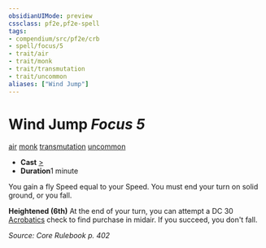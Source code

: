 ```yaml
---
obsidianUIMode: preview
cssclass: pf2e,pf2e-spell
tags:
- compendium/src/pf2e/crb
- spell/focus/5
- trait/air
- trait/monk
- trait/transmutation
- trait/uncommon
aliases: ["Wind Jump"]
---
```

# Wind Jump *Focus 5*   
[air](/rules/traits/air.md)  [monk](/rules/traits/monk.md)  [transmutation](/rules/traits/transmutation.md)  [uncommon](/rules/traits/uncommon.md)  

- **Cast** [>](/rules/core-rulebook/chapter-9-playing-the-game.md#Actions "Single Action") 
- **Duration**1 minute

You gain a fly Speed equal to your Speed. You must end your turn on solid ground, or you fall.

**Heightened (6th)** At the end of your turn, you can attempt a DC 30 [Acrobatics](/compendium/skills.md#Acrobatics) check to find purchase in midair. If you succeed, you don't fall.

*Source: Core Rulebook p. 402*